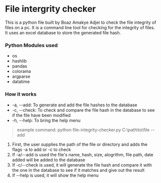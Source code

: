 # File intergrity checker

This is a python file built by Boaz Amakye Adjei to check the file integrity of files on a pc.
It is a command line tool for checking for the integrity of files.
It uses an excel database to store the generated file hash.

### Python Modules used

- os
- hashlib
- pandas
- colorama
- argparse
- datatime

### How it works

- -a, --add: To generate and add the file hashes to the database
- -c, --check: To check and compare the file hash in the database to see if the file have been modified
- -h, --help: To bring the help menu

> example command:
> python file-integrity-checker.py C:\\path\to\file --add

1. First, the user supplies the path of the file or directory and adds the flags -a to add or -c to check
2. If -a/--add is used the file's name, hash, size, alogrithm, file path, date added will be added to the database
3. If -c/--check is used, it will generate the file hash and compare it with the one in the database to see if it matches and give out the result
4. If --help is used, it will show the help menu
